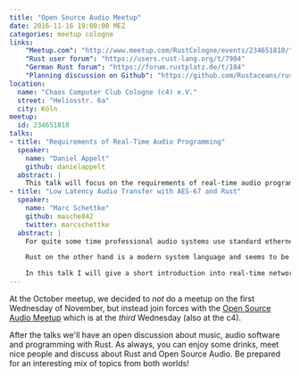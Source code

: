 ```yaml
---
title: "Open Source Audio Meetup"
date: 2016-11-16 19:00:00 MEZ
categories: meetup cologne
links:
    "Meetup.com": "http://www.meetup.com/RustCologne/events/234651810/"
    "Rust user forum": "https://users.rust-lang.org/t/7904"
    "German Rust forum": "https://forum.rustplatz.de/t/184"
    "Planning discussion on Github": "https://github.com/Rustaceans/rust-cologne/issues/10"
location:
  name: "Chaos Computer Club Cologne (c4) e.V."
  street: "Heliosstr. 6a"
  city: Köln
meetup:
  id: 234651810
talks:
- title: "Requirements of Real-Time Audio Programming"
  speaker:
    name: "Daniel Appelt"
    github: danielappelt
  abstract: |
    This talk will focus on the requirements of real-time audio programming. On a high-level, I would like to explain why rust seems to be a better choice for that subject than many other new generation languages.
- title: "Low Latency Audio Transfer with AES-67 and Rust"
  speaker:
    name: "Marc Schettke"
    github: masche842
    twitter: marcschettke
  abstract: |
    For quite some time professional audio systems use standard ethernet to transport audio data reliable and with very low latency (real-time). However, as proprietary technology has been used, interoperability was an issue. To resolve this, the Audio Engineering Society (AES) defined a minimal set of requirements in an open standard named AES-67. Since its publication in 2013 it has been implemented by many manufacturers but still lacks an open source implementation.

    Rust on the other hand is a modern system language and seems to be an ideal candidate for this, because it is safe, fast and can be used to develop for many targets from small microcontrollers to full-fledged high performance architectures.

    In this talk I will give a short introduction into real-time networks for professional audio applications and the AES-67 standard. I will then walk through my ideas for an open source implementation called "rs-sixty-seven" and what challenges I see. Finally I like to collect your thoughts and suggestions.
---
```

At the October meetup, we decided to _not_ do a meetup on the first Wednesday of November, but instead join forces with the [Open Source Audio Meetup](http://cologne.linuxaudio.org/doku.php) which is at the _third_ Wednesday (also at the c4).

After the talks we'll have an open discussion about music, audio software and programming with Rust. As always, you can enjoy some drinks, meet nice people and discuss about Rust and Open Source Audio. Be prepared for an interesting mix of topics from both worlds!
